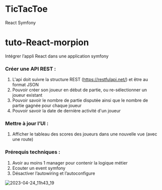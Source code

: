 # TicTacToe
React Symfony
# tuto-React-morpion

Intégrer l’appli React dans une application symfony

### Créer une API REST :
1. L'api doit suivre la structure REST (https://restfulapi.net/) et être au format JSON
2. Pouvoir créer son joueur en début de partie, ou re-sélectionner un joueur existant
3. Pouvoir savoir le nombre de partie disputée ainsi que le nombre de partie gagnée pour chaque joueur
4. Pouvoir savoir la date de dernière activité d'un joueur

### Mettre à jour l’UI :
1. Afficher le tableau des scores des joueurs dans une nouvelle vue (avec une route)

### Prérequis techniques : 
1. Avoir au moins 1 manager pour contenir la logique métier
2. Ecouter un event symfony
3. Désactiver l’autowiring et l’autoconfigure

![2023-04-24_11h43_19](https://user-images.githubusercontent.com/43520762/234223692-0985e443-d154-4128-817b-37ea7575ebbe.gif)
